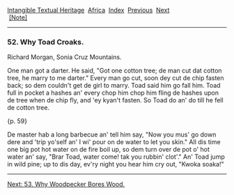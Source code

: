 [Intangible Textual Heritage](../../index)  [Africa](../index) 
[Index](index)  [Previous](jas051)  [Next](jas053)   
 [\[Note\]](jas052n)

------------------------------------------------------------------------

### 52. Why Toad Croaks.

Richard Morgan, Sonia Cruz Mountains.

One man got a darter. He said, "Got one cotton tree; de man cut dat
cotton tree, he marry to me darter." Every man go cut, soon dey cut de
chip fasten back; so dem couldn't get de girl to marry. Toad said him go
fall him. Toad full in pocket a hashes an' every chop him chop him fling
de hashes upon de tree when de chip fly, and 'ey kyan't fasten. So Toad
do an' do till he fell de cotton tree.

{p. 59}

De master hab a long barbecue an' tell him say, "Now you mus' go down
dere and 'trip yo'self an' I wi' pour on de water to let you skin." All
dis time one big pot hot water on de fire boil up, so dem turn over de
pot o' hot water an' say, "Brar Toad, water come! tak you rubbin'
clot'." An' Toad jump in wild pine; up to dis day, ev'ry night you hear
him cry out, "Kwoka soaka!"

------------------------------------------------------------------------

[Next: 53. Why Woodpecker Bores Wood.](jas053)

